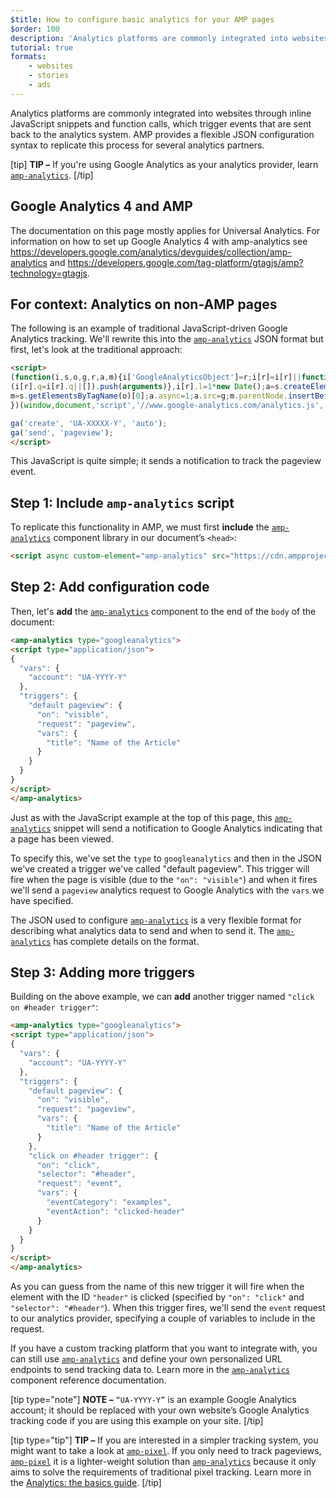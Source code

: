 ```yaml
---
$title: How to configure basic analytics for your AMP pages
$order: 100
description: 'Analytics platforms are commonly integrated into websites through inline JavaScript snippets and function calls, which trigger events that are sent back to the analytics system.'
tutorial: true
formats:
    - websites
    - stories
    - ads
---
```


Analytics platforms are commonly integrated into websites through inline JavaScript snippets and function calls, which trigger events that are sent back to the analytics system. AMP provides a flexible JSON configuration syntax to replicate this process for several analytics partners.

[tip]
**TIP –** If you're using Google Analytics as your analytics provider, learn [`amp-analytics`](../../../documentation/components/reference/amp-analytics.md).
[/tip]

## Google Analytics 4 and AMP
The documentation on this page mostly applies for Universal Analytics. For information on how to set up Google Analytics 4 with amp-analytics see https://developers.google.com/analytics/devguides/collection/amp-analytics  and https://developers.google.com/tag-platform/gtagjs/amp?technology=gtagjs.

## For context: Analytics on non-AMP pages

The following is an example of traditional JavaScript-driven Google Analytics tracking. We'll rewrite this into the [`amp-analytics`](../../../documentation/components/reference/amp-analytics.md) JSON format but first, let's look at the traditional approach:

```html
<script>
(function(i,s,o,g,r,a,m){i['GoogleAnalyticsObject']=r;i[r]=i[r]||function(){
(i[r].q=i[r].q||[]).push(arguments)},i[r].l=1*new Date();a=s.createElement(o),
m=s.getElementsByTagName(o)[0];a.async=1;a.src=g;m.parentNode.insertBefore(a,m)
})(window,document,'script','//www.google-analytics.com/analytics.js','ga');

ga('create', 'UA-XXXXX-Y', 'auto');
ga('send', 'pageview');
</script>
```

This JavaScript is quite simple; it sends a notification to track the pageview event.

## Step 1: Include `amp-analytics` script

To replicate this functionality in AMP, we must first **include** the [`amp-analytics`](../../../documentation/components/reference/amp-analytics.md) component library in our document’s `<head>`:

```html
<script async custom-element="amp-analytics" src="https://cdn.ampproject.org/v0/amp-analytics-0.1.js"></script>
```

## Step 2: Add configuration code

Then, let's **add** the [`amp-analytics`](../../../documentation/components/reference/amp-analytics.md) component to the end of the `body` of the document:

```html
<amp-analytics type="googleanalytics">
<script type="application/json">
{
  "vars": {
    "account": "UA-YYYY-Y"
  },
  "triggers": {
    "default pageview": {
      "on": "visible",
      "request": "pageview",
      "vars": {
        "title": "Name of the Article"
      }
    }
  }
}
</script>
</amp-analytics>
```

Just as with the JavaScript example at the top of this page, this [`amp-analytics`](../../../documentation/components/reference/amp-analytics.md) snippet will send a notification to Google Analytics indicating that a page has been viewed.

To specify this, we've set the `type` to `googleanalytics` and then in the JSON we've created a trigger we've called "default pageview".  This trigger will fire when the page is visible (due to the `"on": "visible"`) and when it fires we'll send a `pageview` analytics request to Google Analytics with the `vars` we have specified.

The JSON used to configure [`amp-analytics`](../../../documentation/components/reference/amp-analytics.md) is a very flexible format for describing what analytics data to send and when to send it.  The [`amp-analytics`](../../../documentation/components/reference/amp-analytics.md) has complete details on the format.

## Step 3: Adding more triggers

Building on the above example, we can **add** another trigger named `"click on #header trigger"`:

```html
<amp-analytics type="googleanalytics">
<script type="application/json">
{
  "vars": {
    "account": "UA-YYYY-Y"
  },
  "triggers": {
    "default pageview": {
      "on": "visible",
      "request": "pageview",
      "vars": {
        "title": "Name of the Article"
      }
    },
    "click on #header trigger": {
      "on": "click",
      "selector": "#header",
      "request": "event",
      "vars": {
        "eventCategory": "examples",
        "eventAction": "clicked-header"
      }
    }
  }
}
</script>
</amp-analytics>
```

As you can guess from the name of this new trigger it will fire when the element with the ID `"header"` is clicked (specified by `"on": "click"` and `"selector": "#header"`).  When this trigger fires, we'll send the `event` request to our analytics provider, specifying a couple of variables to include in the request.

If you have a custom tracking platform that you want to integrate with, you can still use [`amp-analytics`](../../../documentation/components/reference/amp-analytics.md) and define your own personalized URL endpoints to send tracking data to. Learn more in the [`amp-analytics`](../../../documentation/components/reference/amp-analytics.md) component reference documentation.

[tip type="note"]
**NOTE –**  `“UA-YYYY-Y”` is an example Google Analytics account; it should be replaced with your own website’s Google Analytics tracking code if you are using this example on your site.
[/tip]

[tip type="tip"]
**TIP –** If you are interested in a simpler tracking system, you might want to take a look at [`amp-pixel`](../../../documentation/components/reference/amp-pixel.md). If you only need to track pageviews, [`amp-pixel`](../../../documentation/components/reference/amp-pixel.md) it is a lighter-weight solution than [`amp-analytics`](../../../documentation/components/reference/amp-analytics.md) because it only aims to solve the requirements of traditional pixel tracking. Learn more in the [Analytics: the basics guide](../../../documentation/guides-and-tutorials/optimize-measure/configure-analytics/analytics_basics.md).
[/tip]
